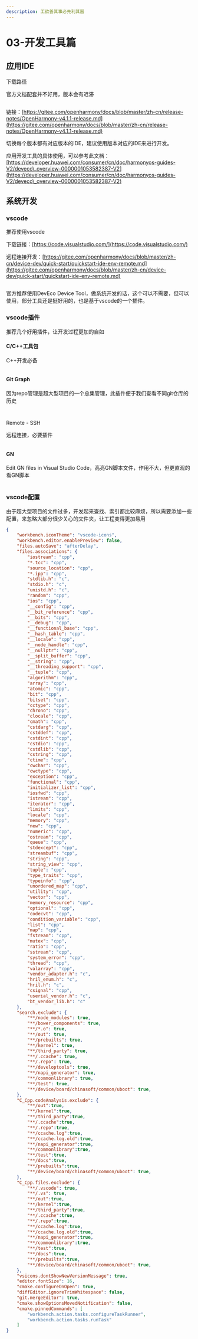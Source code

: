 ```yaml
---
description: 工欲善其事必先利其器
---
```


# 03-开发工具篇

## 应用IDE

下载路径

官方文档配套并不好用，版本会有迟滞



<figure><img src=".gitbook/assets/image (5) (1) (1) (1) (1).png" alt=""><figcaption></figcaption></figure>

链接：[https://gitee.com/openharmony/docs/blob/master/zh-cn/release-notes/OpenHarmony-v4.1.1-release.md](https://gitee.com/openharmony/docs/blob/master/zh-cn/release-notes/OpenHarmony-v4.1.1-release.md)

切换每个版本都有对应版本的IDE，建议使用版本对应的IDE来进行开发。

应用开发工具的具体使用，可以参考此文档：[https://developer.huawei.com/consumer/cn/doc/harmonyos-guides-V2/deveco\_overview-0000001053582387-V2](https://developer.huawei.com/consumer/cn/doc/harmonyos-guides-V2/deveco\_overview-0000001053582387-V2)

## 系统开发

### vscode

推荐使用vscode

下载链接：[https://code.visualstudio.com/](https://code.visualstudio.com/)

远程连接开发：[https://gitee.com/openharmony/docs/blob/master/zh-cn/device-dev/quick-start/quickstart-ide-env-remote.md](https://gitee.com/openharmony/docs/blob/master/zh-cn/device-dev/quick-start/quickstart-ide-env-remote.md)

<figure><img src=".gitbook/assets/image (6) (1) (1) (1).png" alt=""><figcaption></figcaption></figure>

官方推荐使用DevEco Device Tool，做系统开发的话，这个可以不需要，但可以使用，部分工具还是挺好用的，也是基于vscode的一个插件。

### vscode插件

推荐几个好用插件，让开发过程更加的自如

#### C/C++工具包

C++开发必备

<figure><img src=".gitbook/assets/image (7) (1) (1) (1).png" alt=""><figcaption></figcaption></figure>

#### Git Graph

因为repo管理是超大型项目的一个总集管理，此插件便于我们查看不同git仓库的历史

<figure><img src=".gitbook/assets/image (9) (1).png" alt=""><figcaption></figcaption></figure>

<figure><img src=".gitbook/assets/image (10) (1).png" alt=""><figcaption></figcaption></figure>

Remote - SSH

远程连接，必要插件

<figure><img src=".gitbook/assets/image (11) (1).png" alt=""><figcaption></figcaption></figure>

#### GN

Edit GN files in Visual Studio Code，高亮GN脚本文件，作用不大，但更直观的看GN脚本

<figure><img src=".gitbook/assets/image (12) (1).png" alt=""><figcaption></figcaption></figure>



### vscode配置

由于超大型项目的文件过多，开发起来查找、索引都比较麻烦，所以需要添加一些配置，来忽略大部分很少关心的文件夹，让工程变得更加易用

```json
{
    "workbench.iconTheme": "vscode-icons",
    "workbench.editor.enablePreview": false,
    "files.autoSave": "afterDelay",
    "files.associations": {
        "iostream": "cpp",
        "*.tcc": "cpp",
        "source_location": "cpp",
        "*.ipp": "cpp",
        "stdlib.h": "c",
        "stdio.h": "c",
        "unistd.h": "c",
        "random": "cpp",
        "ios": "cpp",
        "__config": "cpp",
        "__bit_reference": "cpp",
        "__bits": "cpp",
        "__debug": "cpp",
        "__functional_base": "cpp",
        "__hash_table": "cpp",
        "__locale": "cpp",
        "__node_handle": "cpp",
        "__nullptr": "cpp",
        "__split_buffer": "cpp",
        "__string": "cpp",
        "__threading_support": "cpp",
        "__tuple": "cpp",
        "algorithm": "cpp",
        "array": "cpp",
        "atomic": "cpp",
        "bit": "cpp",
        "bitset": "cpp",
        "cctype": "cpp",
        "chrono": "cpp",
        "clocale": "cpp",
        "cmath": "cpp",
        "cstdarg": "cpp",
        "cstddef": "cpp",
        "cstdint": "cpp",
        "cstdio": "cpp",
        "cstdlib": "cpp",
        "cstring": "cpp",
        "ctime": "cpp",
        "cwchar": "cpp",
        "cwctype": "cpp",
        "exception": "cpp",
        "functional": "cpp",
        "initializer_list": "cpp",
        "iosfwd": "cpp",
        "istream": "cpp",
        "iterator": "cpp",
        "limits": "cpp",
        "locale": "cpp",
        "memory": "cpp",
        "new": "cpp",
        "numeric": "cpp",
        "ostream": "cpp",
        "queue": "cpp",
        "stdexcept": "cpp",
        "streambuf": "cpp",
        "string": "cpp",
        "string_view": "cpp",
        "tuple": "cpp",
        "type_traits": "cpp",
        "typeinfo": "cpp",
        "unordered_map": "cpp",
        "utility": "cpp",
        "vector": "cpp",
        "memory_resource": "cpp",
        "optional": "cpp",
        "codecvt": "cpp",
        "condition_variable": "cpp",
        "list": "cpp",
        "map": "cpp",
        "fstream": "cpp",
        "mutex": "cpp",
        "ratio": "cpp",
        "sstream": "cpp",
        "system_error": "cpp",
        "thread": "cpp",
        "valarray": "cpp",
        "vendor_adapter.h": "c",
        "hril_enum.h": "c",
        "hril.h": "c",
        "csignal": "cpp",
        "userial_vendor.h": "c",
        "bt_vendor_lib.h": "c"
    },
    "search.exclude": {
        "**/node_modules": true,
        "**/bower_components": true,
        "**/*.o": true,
        "**/out": true,
        "**/prebuilts": true,
        "**/kernel": true,
        "**/third_party": true,
        "**/.ccache": true,
        "**/.repo": true,
        "**/developtools": true,
        "**/napi_generator": true,
        "**/commonlibrary": true,
        "**/test": true,
        "**/device/board/chinasoft/common/uboot": true,
    },
    "C_Cpp.codeAnalysis.exclude": {
        "**/out":true,
        "**/kernel":true,
        "**/third_party":true,
        "**/.ccache":true,
        "**/.repo":true,
        "**/ccache.log":true,
        "**/ccache.log.old":true,
        "**/napi_generator":true,
        "**/commonlibrary":true,
        "**/test":true,
        "**/docs":true,
        "**/prebuilts":true,
        "**/device/board/chinasoft/common/uboot": true,
    },
    "C_Cpp.files.exclude": {
        "**/.vscode": true,
        "**/.vs": true,
        "**/out":true,
        "**/kernel":true,
        "**/third_party":true,
        "**/.ccache":true,
        "**/.repo":true,
        "**/ccache.log":true,
        "**/ccache.log.old":true,
        "**/napi_generator":true,
        "**/commonlibrary":true,
        "**/test":true,
        "**/docs":true,
        "**/prebuilts":true,
        "**/device/board/chinasoft/common/uboot": true,
    },
    "vsicons.dontShowNewVersionMessage": true,
    "editor.fontSize": 16,
    "cmake.configureOnOpen": true,
    "diffEditor.ignoreTrimWhitespace": false,
    "git.mergeEditor": true,
    "cmake.showOptionsMovedNotification": false,
    "cmake.pinnedCommands": [
        "workbench.action.tasks.configureTaskRunner",
        "workbench.action.tasks.runTask"
    ]
}
```

